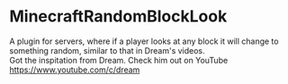 # MinecraftRandomBlockLook
A plugin for servers, where if a player looks at any block it will change to something random, similar to that in Dream's videos.  
Got the inspitation from Dream. Check him out on YouTube https://www.youtube.com/c/dream
